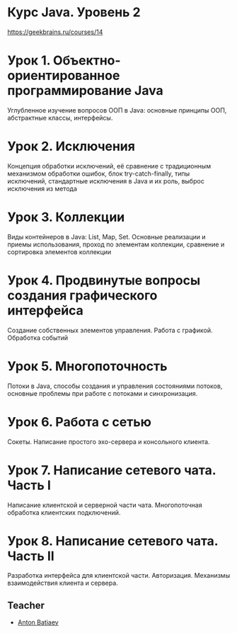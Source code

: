 # Курс Java. Уровень 2
https://geekbrains.ru/courses/14

# Урок 1. Объектно-ориентированное программирование Java
Углубленное изучение вопросов ООП в Java: основные принципы ООП, абстрактные классы, интерфейсы.
# Урок 2. Исключения
Концепция обработки исключений, её сравнение с традиционным механизмом обработки ошибок, блок try-catch-finally, типы исключений, стандартные исключения в Java и их роль, выброс исключения из метода
# Урок 3. Коллекции
Виды контейнеров в Java: List, Map, Set. Основные реализации и приемы использования, проход по элементам коллекции, сравнение и сортировка элементов коллекции
# Урок 4. Продвинутые вопросы создания графического интерфейса
Создание собственных элементов управления. Работа с графикой. Обработка событий
# Урок 5. Многопоточность
Потоки в Java, способы создания и управления состояниями потоков, основные проблемы при работе с потоками и синхронизация.
# Урок 6. Работа с сетью
Сокеты. Написание простого эхо-сервера и консольного клиента.
# Урок 7. Написание сетевого чата. Часть I
Написание клиентской и серверной части чата. Многопоточная обработка клиентских подключений.
# Урок 8. Написание сетевого чата. Часть II
Разработка интерфейса для клиентской части. Авторизация. Механизмы взаимодействия клиента и сервера.
 
 
## Teacher
- [Anton Batiaev](https://geekbrains.ru/users/1851193)
